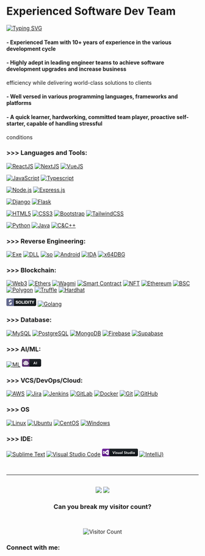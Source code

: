 # Experienced Software Dev Team
[![Typing SVG](https://readme-typing-svg.herokuapp.com?vCenter=true&width=500&lines=Reverse+Engineering;AI+AND+Machine+Learning;Data+Scientist;Web+Developer;With+10%2B+Years'+Experience+in+AI+and+Software+Development;Passionate+about+Emerging+Techs)](https://git.io/typing-svg)

#### - Experienced Team with 10+ years of experience in the various development cycle

#### - Highly adept in leading engineer teams to achieve software development upgrades and increase business
efficiency while delivering world-class solutions to clients

#### - Well versed in various programming languages, frameworks and platforms

#### - A quick learner, hardworking, committed team player, proactive self-starter, capable of handling stressful
conditions

### >>> Languages and Tools:
[![ReactJS](https://img.shields.io/badge/-ReactJS-61DAFB?style=flat&logo=react&logoColor=white&link=https://github.com/vendor9x/)](https://github.com/vendor9x/) 
[![NextJS](https://img.shields.io/badge/-NextJS-16ADFB?style=flat&logo=nextjs&logoColor=green&link=https://github.com/vendor9x/)](https://github.com/vendor9x/) 
[![VueJS](https://img.shields.io/badge/-VueJS-green?style=flat&logo=vue.js&logoColor=white&link=https://github.com/vendor9x/)](https://github.com/vendor9x/) 

[![JavaScript](https://img.shields.io/badge/-JavaScript-black?style=flat&logo=javascript&link=https://github.com/vendor9x/)](https://github.com/vendor9x/)
[![Typescript](https://img.shields.io/badge/-Typescript-532819?style=flat&logo=Typescript&logoColor=white&link=https://github.com/vendor9x/)](https://github.com/vendor9x/) 

[![Node.js](https://img.shields.io/badge/-Node.js-285311?style=flat&logo=Node.js&logoColor=green&link=https://github.com/vendor9x/)](https://github.com/vendor9x/)
[![Express.js](https://img.shields.io/badge/-Express.js-138211?style=flat&logo=Express.js&logoColor=yellow&link=https://github.com/vendor9x/)](https://github.com/vendor9x/)

[![Django](https://img.shields.io/badge/-Django-black?style=flat&logo=django)](https://github.com/vendor9x/)
[![Flask](https://img.shields.io/badge/-Flask-gray?style=flat&logo=flask)](https://github.com/vendor9x/)

[![HTML5](https://img.shields.io/badge/-HTML5-E34F26?style=flat&logo=html5&logoColor=white&link=https://github.com/vendor9x/)](https://github.com/vendor9x/) 
[![CSS3](https://img.shields.io/badge/-CSS3-1572B6?style=flat&logo=css3&link=https://github.com/vendor9x/)](https://github.com/vendor9x/) 
[![Bootstrap](https://img.shields.io/badge/-Bootstrap-563D7C?style=flat&logo=bootstrap&link=https://github.com/vendor9x/)](https://github.com/vendor9x/)
[![TailwindCSS](https://img.shields.io/badge/-TailwindCSS-3D5D7C?style=flat&logo=tailwindcss&link=https://github.com/vendor9x/)](https://github.com/vendor9x/)

[![Python](https://img.shields.io/badge/-Python-black?style=flat&logo=python&link=https://github.com/vendor9x/)](https://github.com/vendor9x/)
[![Java](https://img.shields.io/badge/-Java-black?style=flat&logo=java&link=https://github.com/vendor9x/)](https://github.com/vendor9x/)
[![C&C++](https://img.shields.io/badge/-C%20&%20C++-659ad2?style=flat&logo=c%2B%2B&logoColor=ffffff&link=https://github.com/vendor9x/)](https://github.com/vendor9x/)

### >>> Reverse Engineering:
[![Exe](https://img.shields.io/badge/-Exe-102230?style=flat)](https://github.com/vendor9x/)
[![DLL](https://img.shields.io/badge/-DLL-302210?style=flat)](https://github.com/vendor9x/)
[![so](https://img.shields.io/badge/-so-508210?style=flat)](https://github.com/vendor9x/)
[![Android](https://img.shields.io/badge/-Android-108277?style=flat)](https://github.com/vendor9x/)
[![IDA](https://img.shields.io/badge/-IDA-126633?style=flat)](https://github.com/vendor9x/)
[![x64DBG](https://img.shields.io/badge/-x64DBG-661130?style=flat)](https://github.com/vendor9x/)


### >>> Blockchain:
[![Web3](https://img.shields.io/badge/-Web3.js-61DAFB?style=flat&logo=web3&logoColor=white&link=https://github.com/vendor9x/)](https://github.com/vendor9x/) 
[![Ethers](https://img.shields.io/badge/-Ethers.js-534355?style=flat&logo=ethers&logoColor=white&link=https://github.com/vendor9x/)](https://github.com/vendor9x/) 
[![Wagmi](https://img.shields.io/badge/-Wagmi-973512?style=flat&logo=wagmi&logoColor=white&link=https://github.com/vendor9x/)](https://github.com/vendor9x/) 
[![Smart Contract](https://img.shields.io/badge/-SmartContract-136743?style=flat&logo=SmartContract&logoColor=white&link=https://github.com/vendor9x/)](https://github.com/vendor9x/) 
[![NFT](https://img.shields.io/badge/-NFT-582658?style=flat&logo=NFT&logoColor=white&link=https://github.com/vendor9x/)](https://github.com/vendor9x/) 
[![Ethereum](https://img.shields.io/badge/-Ethereum-989875?style=flat&logo=Ethereum&logoColor=white&link=https://github.com/vendor9x/)](https://github.com/vendor9x/) 
[![BSC](https://img.shields.io/badge/-BSC-352411?style=flat&logo=BSC&logoColor=white&link=https://github.com/vendor9x/)](https://github.com/vendor9x/) 
[![Polygon](https://img.shields.io/badge/-Polygon-786431?style=flat&logo=Polygon&logoColor=white&link=https://github.com/vendor9x/)](https://github.com/vendor9x/) 
[![Truffle](https://img.shields.io/badge/-Truffle-421323?style=flat&logo=Truffle&logoColor=white&link=https://github.com/vendor9x/)](https://github.com/vendor9x/) 
[![Hardhat](https://img.shields.io/badge/-Hardhat-321312?style=flat&logo=Hardhat&logoColor=white&link=https://github.com/vendor9x/)](https://github.com/vendor9x/) 

[![Solidity](https://github.com/vendor9x/vendor9x/blob/main/solidity.png)](https://github.com/vendor9x/)
[![Golang](https://img.shields.io/badge/-Golang-5127B6?style=flat&logo=go&link=https://github.com/vendor9x/)](https://github.com/vendor9x/) 

### >>> Database:
[![MySQL](https://img.shields.io/badge/-MySQL-black?style=flat&logo=mysql&link=https://github.com/vendor9x/)](https://github.com/vendor9x/)
[![PostgreSQL](https://img.shields.io/badge/-PostgreSQL-brown?style=flat&logo=postgresql&link=https://github.com/vendor9x/)](https://github.com/vendor9x/)
[![MongoDB](https://img.shields.io/badge/-MongoDB-yellow?style=flat&logo=mongodb&link=https://github.com/vendor9x/)](https://github.com/vendor9x/)
[![Firebase](https://img.shields.io/badge/-Firebase-green?style=flat&logo=firebase&link=https://github.com/vendor9x/)](https://github.com/vendor9x/)
[![Supabase](https://img.shields.io/badge/-Supabase-white?style=flat&logo=supabase&link=https://github.com/vendor9x/)](https://github.com/vendor9x/)

### >>> AI/ML:
[![ML](https://img.shields.io/badge/-Machine%20Learning-102230?style=flat)](https://github.com/vendor9x/)
[![AI](https://github.com/SvenCelin/SvenCelin/blob/master/Badges/ai.png)](https://github.com/vendor9x/)

### >>> VCS/DevOps/Cloud:
[![AWS](https://img.shields.io/badge/-AWS-323232?style=flat&logo=aws&logoColor=white&logoColor=0052CC)](https://github.com/vendor9x/)
[![Jira](https://img.shields.io/badge/-Jira-222222?style=flat&logo=jira-software&logoColor=white&logoColor=0052CC)](https://github.com/vendor9x/)
[![Jenkins](https://img.shields.io/badge/-Jenkins-424242?style=flat&logo=jenkins-software&logoColor=white&logoColor=0052CC)](https://github.com/vendor9x/)
[![GitLab](https://img.shields.io/badge/-GitLab-FCA121?style=flat&logo=gitlab&link=https://github.com/vendor9x/)](https://github.com/vendor9x/)
[![Docker](https://img.shields.io/badge/-Docker-black?style=flat&logo=docker&link=https://github.com/vendor9x/)](https://github.com/vendor9x/) 
[![Git](https://img.shields.io/badge/-Git-black?style=flat&logo=git&link=https://github.com/vendor9x/)](https://github.com/vendor9x/) 
[![GitHub](https://img.shields.io/badge/-GitHub-181717?style=flat&logo=github&link=https://github.com/vendor9x/)](https://github.com/vendor9x/)


### >>> OS
[![Linux](https://img.shields.io/badge/-Linux-222222?style=flat&logo=linux&logoColor=FCC624)](https://github.com/vendor9x/)
[![Ubuntu](https://img.shields.io/badge/-Ubuntu-332222?style=flat&logo=ubuntu&logoColor=11C624)](https://github.com/vendor9x/)
[![CentOS](https://img.shields.io/badge/-CentOS-882200?style=flat&logo=centos&logoColor=119932)](https://github.com/vendor9x/)
[![Windows](https://img.shields.io/badge/-Windows-532311?style=flat&logo=windows&logoColor=1F1624)](https://github.com/vendor9x/)

### >>> IDE:
[![Sublime Text](http://img.shields.io/badge/-Sublime%20Text-3C4858?style=flat&logo=sublime-text)](https://github.com/vendor9x/)
[![Visual Studio Code](https://img.shields.io/badge/-VSCode-444444?style=flat&logo=visual-studio-code&logoColor=007ACC)](https://github.com/vendor9x/)
[![Visual Studio](https://github.com/SvenCelin/SvenCelin/blob/master/Badges/visualstudio.png)](https://github.com/vendor9x/)
[![IntelliJ]([https://github.com/vendor9x/vendor9x/blob/main/intelliJ.png))](https://github.com/vendor9x/)

<br />

---

<div align="center">

<br/>
<img height="150px" src="https://github-readme-stats.vercel.app/api/top-langs/?username=vendor9x&layout=compact&theme=dracula&private=true">
<img height="150px" src="https://github-readme-stats.vercel.app/api?username=vendor9x&show_icons=true&theme=dracula&count_private=true&private=true">
<br/>

### Can you break my visitor count?

<br />

![Visitor Count](https://profile-counter.glitch.me/Shing-Ho/count.svg)

</div>

### Connect with me:

[Skype]: live:.cid.eaa92b6ae1099f70
[github]: https://github.com/vendor9x/

<!---
vendor9x/vendor9x is a ✨ special ✨ repository because its `README.md` (this file) appears on your GitHub profile.
You can click the Preview link to take a look at your changes.
--->
